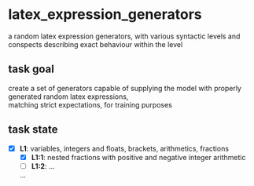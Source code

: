 # latex_expression_generators

a random latex expression generators, with various syntactic levels 
and conspects describing exact behaviour within the level

## task goal

create a set of generators capable of supplying the model with properly generated random latex expressions,   
matching strict expectations, for training purposes

## task state

- [x] __L1__: variables, integers and floats, brackets, arithmetics, fractions
  - [x] __L1:1__: nested fractions with positive and negative integer arithmetic
  - [ ] __L1:2__: ...  
  
  ...

